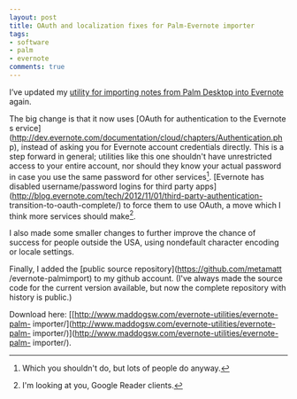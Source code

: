```yaml
---
layout: post
title: OAuth and localization fixes for Palm-Evernote importer
tags:
- software
- palm
- evernote
comments: true
---
```

I’ve updated my [utility for importing notes from Palm Desktop into
Evernote](http://www.maddogsw.com/evernote-utilities/evernote-palm-importer/)
again.

The big change is that it now uses [OAuth for authentication to the Evernote s
ervice](http://dev.evernote.com/documentation/cloud/chapters/Authentication.ph
p), instead of asking you for Evernote account credentials directly. This is a
step forward in general; utilities like this one shouldn't have unrestricted
access to your entire account, nor should they know your actual password in
case you use the same password for other services[^1]. [Evernote has disabled
username/password logins for third party
apps](http://blog.evernote.com/tech/2012/11/01/third-party-authentication-
transition-to-oauth-complete/) to force them to use OAuth, a move which I
think more services should make[^2].

I also made some smaller changes to further improve the chance of success for
people outside the USA, using nondefault character encoding or locale
settings.

Finally, I added the [public source repository](https://github.com/metamatt
/evernote-palmimport) to my github account. (I've always made the source code
for the current version available, but now the complete repository with
history is public.)

Download here: [[http://www.maddogsw.com/evernote-utilities/evernote-palm-
importer/](http://www.maddogsw.com/evernote-utilities/evernote-palm-
importer/)](http://www.maddogsw.com/evernote-utilities/evernote-palm-
importer/).

[^1]: Which you shouldn't do, but lots of people do anyway.

[^2]: I'm looking at you, Google Reader clients.
